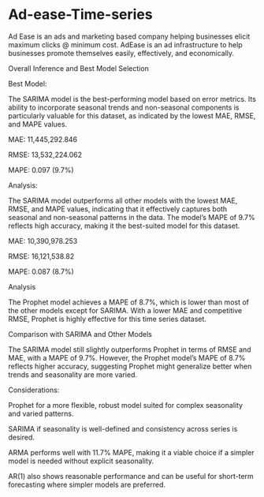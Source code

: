 # Ad-ease-Time-series
Ad Ease is an ads and marketing based company helping businesses elicit maximum clicks @ minimum cost. AdEase is an ad infrastructure to help businesses promote themselves easily, effectively, and economically. 

Overall Inference and Best Model Selection

Best Model:

The SARIMA model is the best-performing model based on error metrics. Its ability to incorporate seasonal trends and non-seasonal components is particularly valuable for this dataset, as indicated by the lowest MAE, RMSE, and MAPE values.

MAE: 11,445,292.846

RMSE: 13,532,224.062

MAPE: 0.097 (9.7%)

Analysis:

The SARIMA model outperforms all other models with the lowest MAE, RMSE, and MAPE values, indicating that it effectively captures both seasonal and non-seasonal patterns in the data. The model’s MAPE of 9.7% reflects high accuracy, making it the best-suited model for this dataset.

MAE: 10,390,978.253

RMSE: 16,121,538.82

MAPE: 0.087 (8.7%)

Analysis

The Prophet model achieves a MAPE of 8.7%, which is lower than most of the other models except for SARIMA. With a lower MAE and competitive RMSE, Prophet is highly effective for this time series dataset.

Comparison with SARIMA and Other Models

The SARIMA model still slightly outperforms Prophet in terms of RMSE and MAE, with a MAPE of 9.7%. However, the Prophet model’s MAPE of 8.7% reflects higher accuracy, suggesting Prophet might generalize better when trends and seasonality are more varied.

Considerations:

Prophet for a more flexible, robust model suited for complex seasonality and varied patterns.

SARIMA if seasonality is well-defined and consistency across series is desired.

ARMA performs well with 11.7% MAPE, making it a viable choice if a simpler model is needed without explicit seasonality.

AR(1) also shows reasonable performance and can be useful for short-term forecasting where simpler models are preferred.

